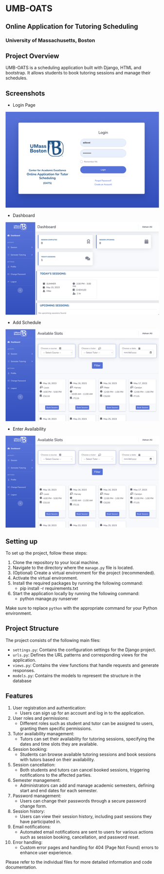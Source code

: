 # UMB-OATS
## Online Application for Tutoring Scheduling
### University of Massachusetts, Boston

## Project Overview

UMB-OATS is a scheduling application built with Django, HTML and bootstrap. It allows students to book tutoring sessions and manage their schedules.
## Screenshots
- Login Page

![ss1.png](static%2Fscreenshot%2Fss1.png)

- Dashboard

![ss2.png](static%2Fscreenshot%2Fss2.png)

- Add Schedule

![ss3.png](static%2Fscreenshot%2Fss3.png)

- Enter Availability

![ss4.png](static%2Fscreenshot%2Fss4.png)

## Setting up

To set up the project, follow these steps:

1. Clone the repository to your local machine.
2. Navigate to the directory where the `manage.py` file is located.
3. (Optional) Create a virtual environment for the project (recommended).
4. Activate the virtual environment.
5. Install the required packages by running the following command:
   - pip install -r requirements.txt
6. Start the application locally by running the following command:
   - python manage.py runserver


Make sure to replace `python` with the appropriate command for your Python environment.

## Project Structure

The project consists of the following main files:

- `settings.py`: Contains the configuration settings for the Django project.
- `urls.py`: Defines the URL patterns and corresponding views for the application.
- `views.py`: Contains the view functions that handle requests and generate responses.
- `models.py`: Contains the models to represent the structure in the database

## Features
1. User registration and authentication: 
   - Users can sign up for an account and log in to the application.
2. User roles and permissions: 
   - Different roles such as student and tutor can be assigned to users, granting them specific permissions.
3. Tutor availability management: 
   - Tutors can set their availability for tutoring sessions, specifying the dates and time slots they are available.
4. Session booking: 
   - Students can browse available tutoring sessions and book sessions with tutors based on their availability.
5. Session cancellation: 
   - Both students and tutors can cancel booked sessions, triggering notifications to the affected parties.
6. Semester management: 
   - Administrators can add and manage academic semesters, defining start and end dates for each semester.
7. Password management: 
   - Users can change their passwords through a secure password change form.
8. Session history: 
   - Users can view their session history, including past sessions they have participated in.
9. Email notifications: 
   - Automated email notifications are sent to users for various actions such as session booking, cancellation, and password reset.
10. Error handling: 
    - Custom error pages and handling for 404 (Page Not Found) errors to enhance user experience.

Please refer to the individual files for more detailed information and code documentation.

